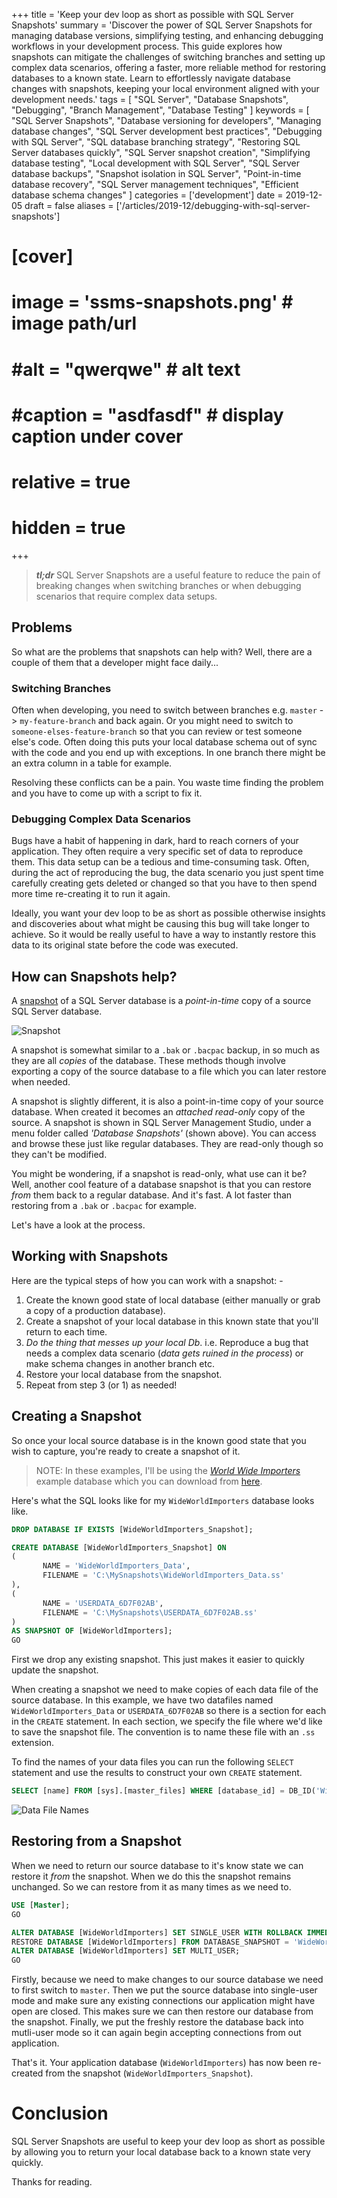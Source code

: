 +++
title = 'Keep your dev loop as short as possible with SQL Server Snapshots'
summary = 'Discover the power of SQL Server Snapshots for managing database versions, simplifying testing, and enhancing debugging workflows in your development process. This guide explores how snapshots can mitigate the challenges of switching branches and setting up complex data scenarios, offering a faster, more reliable method for restoring databases to a known state. Learn to effortlessly navigate database changes with snapshots, keeping your local environment aligned with your development needs.'
tags = [
    "SQL Server",
    "Database Snapshots",
    "Debugging",
    "Branch Management",
    "Database Testing"
]
keywords = [
    "SQL Server Snapshots",
    "Database versioning for developers",
    "Managing database changes",
    "SQL Server development best practices",
    "Debugging with SQL Server",
    "SQL database branching strategy",
    "Restoring SQL Server databases quickly",
    "SQL Server snapshot creation",
    "Simplifying database testing",
    "Local development with SQL Server",
    "SQL Server database backups",
    "Snapshot isolation in SQL Server",
    "Point-in-time database recovery",
    "SQL Server management techniques",
    "Efficient database schema changes"
]
categories = ['development']
date = 2019-12-05
draft = false
aliases = ['/articles/2019-12/debugging-with-sql-server-snapshots']
# [cover]
#     image = 'ssms-snapshots.png' # image path/url
#     #alt = "qwerqwe" # alt text
#     #caption = "asdfasdf" # display caption under cover
#     relative = true 
#     hidden = true #
+++

> _**tl;dr**_ SQL Server Snapshots are a useful feature to reduce the pain of breaking changes when switching branches or when debugging scenarios that require complex data setups.

## Problems

So what are the problems that snapshots can help with? Well, there are a couple of them that a developer might face daily...

### Switching Branches

Often when developing, you need to switch between branches e.g. `master` -> `my-feature-branch` and back again. Or you might need to switch to `someone-elses-feature-branch` so that you can review or test someone else's code. Often doing this puts your local database schema out of sync with the code and you end up with exceptions. In one branch there might be an extra column in a table for example.

Resolving these conflicts can be a pain. You waste time finding the problem and you have to come up with a script to fix it.

### Debugging Complex Data Scenarios

Bugs have a habit of happening in dark, hard to reach corners of your application. They often require a very specific set of data to reproduce them. This data setup can be a tedious and time-consuming task. Often, during the act of reproducing the bug, the data scenario you just spent time carefully creating gets deleted or changed so that you have to then spend more time re-creating it to run it again.

Ideally, you want your dev loop to be as short as possible otherwise insights and discoveries about what might be causing this bug will take longer to achieve. So it would be really useful to have a way to instantly restore this data to its original state before the code was executed.

## How can Snapshots help?

A [snapshot](https://docs.microsoft.com/en-us/sql/relational-databases/databases/database-snapshots-sql-server) of a SQL Server database is a _point-in-time_ copy of a source SQL Server database.

![Snapshot](./ssms-snapshots.png)

A snapshot is somewhat similar to a `.bak` or `.bacpac` backup, in so much as they are all _copies_ of the database. These methods though involve exporting a copy of the source database to a file which you can later restore when needed.

A snapshot is slightly different, it is also a point-in-time copy of your source database. When created it becomes an _attached_ _read-only_ copy of the source. A snapshot is shown in SQL Server Management Studio, under a menu folder called _'Database Snapshots'_ (shown above). You can access and browse these just like regular databases. They are read-only though so they can't be modified.

You might be wondering, if a snapshot is read-only, what use can it be? Well, another cool feature of a database snapshot is that you can restore _from_ them back to a regular database. And it's fast. A lot faster than restoring from a `.bak` or `.bacpac` for example.

Let's have a look at the process.

## Working with Snapshots

Here are the typical steps of how you can work with a snapshot: -

1. Create the known good state of local database (either manually or grab a copy of a production database).
2. Create a snapshot of your local database in this known state that you'll return to each time.
3. _Do the thing that messes up your local Db_. i.e. Reproduce a bug that needs a complex data scenario (_data gets ruined in the process_) or make schema changes in another branch etc.
4. Restore your local database from the snapshot.
5. Repeat from step 3 (or 1) as needed!

## Creating a Snapshot

So once your local source database is in the known good state that you wish to capture, you're ready to create a snapshot of it.

> NOTE: In these examples, I'll be using the [_World Wide Importers_](https://github.com/microsoft/sql-server-samples/tree/master/samples/databases/wide-world-importers) example database which you can download from [here](https://github.com/microsoft/sql-server-samples/releases/download/wide-world-importers-v1.0/WideWorldImporters-Standard.bak).

Here's what the SQL looks like for my `WideWorldImporters` database looks like.

```SQL
DROP DATABASE IF EXISTS [WideWorldImporters_Snapshot];

CREATE DATABASE [WideWorldImporters_Snapshot] ON
(
       NAME = 'WideWorldImporters_Data',
       FILENAME = 'C:\MySnapshots\WideWorldImporters_Data.ss'
),
(
       NAME = 'USERDATA_6D7F02AB',
       FILENAME = 'C:\MySnapshots\USERDATA_6D7F02AB.ss'
)
AS SNAPSHOT OF [WideWorldImporters];
GO
```

First we drop any existing snapshot. This just makes it easier to quickly update the snapshot.

When creating a snapshot we need to make copies of each data file of the source database. In this example, we have two datafiles named `WideWorldImporters_Data` or `USERDATA_6D7F02AB` so there is a section for each in the `CREATE` statement. In each section, we specify the file where we'd like to save the snapshot file. The convention is to name these file with an `.ss` extension.

To find the names of your data files you can run the following `SELECT` statement and use the results to construct your own `CREATE` statement.

```SQL
SELECT [name] FROM [sys].[master_files] WHERE [database_id] = DB_ID('WideWorldImporters') AND [type] = 0;
```

![Data File Names](./data-file-names.png)

## Restoring from a Snapshot

When we need to return our source database to it's know state we can restore it _from_ the snapshot. When we do this the snapshot remains unchanged. So we can restore from it as many times as we need to.

```SQL
USE [Master];
GO

ALTER DATABASE [WideWorldImporters] SET SINGLE_USER WITH ROLLBACK IMMEDIATE;
RESTORE DATABASE [WideWorldImporters] FROM DATABASE_SNAPSHOT = 'WideWorldImporters_Snapshot';
ALTER DATABASE [WideWorldImporters] SET MULTI_USER;
GO
```

Firstly, because we need to make changes to our source database we need to first switch to `master`.
Then we put the source database into single-user mode and make sure any existing connections our application might have open are closed.
This makes sure we can then restore our database from the snapshot.
Finally, we put the freshly restore the database back into mutli-user mode so it can again begin accepting connections from out application.

That's it. Your application database (`WideWorldImporters`) has now been re-created from the snapshot (`WideWorldImporters_Snapshot`).

# Conclusion

SQL Server Snapshots are useful to keep your dev loop as short as possible by allowing you to return your local database back to a known state very quickly.

Thanks for reading.
